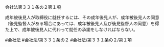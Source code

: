 会社法第３３１条の２第１項

成年被後見人が取締役に就任するには、その成年後見人が、成年被後見人の同意（後見監督人がある場合にあっては、成年被後見人及び後見監督人の同意）を得た上で、成年被後見人に代わって就任の承諾をしなければならない。

#会社法
#会社法/第３３１条の２
#会社法/第３３１条の２/第１項
